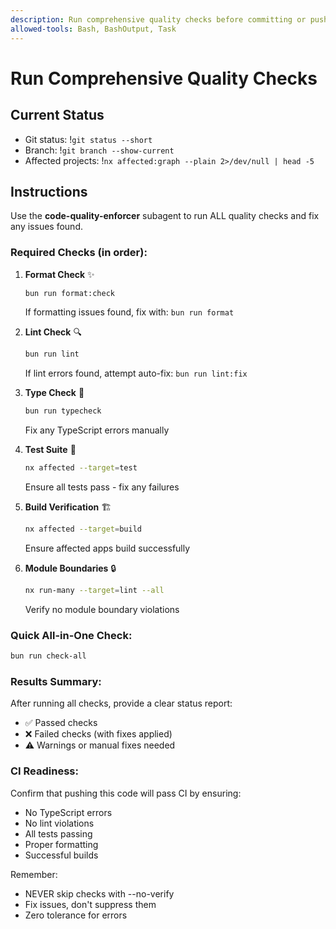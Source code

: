 ```yaml
---
description: Run comprehensive quality checks before committing or pushing code
allowed-tools: Bash, BashOutput, Task
---
```


# Run Comprehensive Quality Checks

## Current Status

- Git status: !`git status --short`
- Branch: !`git branch --show-current`
- Affected projects: !`nx affected:graph --plain 2>/dev/null | head -5`

## Instructions

Use the **code-quality-enforcer** subagent to run ALL quality checks and fix any issues found.

### Required Checks (in order):

1. **Format Check** ✨

   ```bash
   bun run format:check
   ```

   If formatting issues found, fix with: `bun run format`

2. **Lint Check** 🔍

   ```bash
   bun run lint
   ```

   If lint errors found, attempt auto-fix: `bun run lint:fix`

3. **Type Check** 📝

   ```bash
   bun run typecheck
   ```

   Fix any TypeScript errors manually

4. **Test Suite** 🧪

   ```bash
   nx affected --target=test
   ```

   Ensure all tests pass - fix any failures

5. **Build Verification** 🏗️

   ```bash
   nx affected --target=build
   ```

   Ensure affected apps build successfully

6. **Module Boundaries** 🔒
   ```bash
   nx run-many --target=lint --all
   ```
   Verify no module boundary violations

### Quick All-in-One Check:

```bash
bun run check-all
```

### Results Summary:

After running all checks, provide a clear status report:

- ✅ Passed checks
- ❌ Failed checks (with fixes applied)
- ⚠️ Warnings or manual fixes needed

### CI Readiness:

Confirm that pushing this code will pass CI by ensuring:

- No TypeScript errors
- No lint violations
- All tests passing
- Proper formatting
- Successful builds

Remember:

- NEVER skip checks with --no-verify
- Fix issues, don't suppress them
- Zero tolerance for errors

